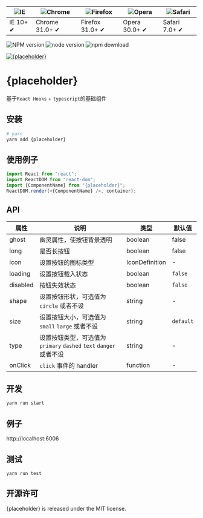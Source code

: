 | ![IE](https://github.com/alrra/browser-logos/blob/master/src/edge/edge_48x48.png?raw=true) | ![Chrome](https://github.com/alrra/browser-logos/blob/master/src/chrome/chrome_48x48.png?raw=true) | ![Firefox](https://github.com/alrra/browser-logos/blob/master/src/firefox/firefox_48x48.png?raw=true) | ![Opera](https://github.com/alrra/browser-logos/blob/master/src/opera/opera_48x48.png?raw=true) | ![Safari](https://github.com/alrra/browser-logos/blob/master/src/safari/safari_48x48.png?raw=true) |
| ------------------------------------------------------------------------------------------ | -------------------------------------------------------------------------------------------------- | ----------------------------------------------------------------------------------------------------- | ----------------------------------------------------------------------------------------------- | -------------------------------------------------------------------------------------------------- |
| IE 10+ ✔                                                                                   | Chrome 31.0+ ✔                                                                                     | Firefox 31.0+ ✔                                                                                       | Opera 30.0+ ✔                                                                                   | Safari 7.0+ ✔                                                                                      |

![NPM version](http://img.shields.io/npm/v/{placeholder}.svg?style=flat-square)
![node version](https://img.shields.io/badge/node.js-%3E=_0.10-green.svg?style=flat-square)
![npm download](https://img.shields.io/npm/dm/{placeholder}.svg?style=flat-square)

[![{placeholder}](https://nodei.co/npm/{placeholder}.png)](https://npmjs.org/package/{placeholder})

# {placeholder}

基于`React Hooks` + `typescript`的基础组件

## 安装

```bash
# yarn
yarn add {placeholder}
```

## 使用例子

```ts
import React from "react";
import ReactDOM from "react-dom";
import {ComponentName} from "{placeholder}";
ReactDOM.render(<{ComponentName} />, container);
```

## API

| 属性     | 说明                                                               | 类型           | 默认值    |
| -------- | ------------------------------------------------------------------ | -------------- | --------- |
| ghost    | 幽灵属性，使按钮背景透明                                           | boolean        | false     |
| long     | 是否长按钮                                                         | boolean        | false     |
| icon     | 设置按钮的图标类型                                                 | IconDefinition | -         |
| loading  | 设置按钮载入状态                                                   | boolean        | `false`   |
| disabled | 按钮失效状态                                                       | boolean        | `false`   |
| shape    | 设置按钮形状，可选值为 `circle` 或者不设                           | string         | -         |
| size     | 设置按钮大小，可选值为 `small` `large` 或者不设                    | string         | `default` |
| type     | 设置按钮类型，可选值为 `primary` `dashed` `text` `danger` 或者不设 | string         | -         |
| onClick  | `click` 事件的 handler                                             | function       | -         |

## 开发

```sh
yarn run start
```

## 例子

http://localhost:6006

## 测试

```
yarn run test
```

## 开源许可

{placeholder} is released under the MIT license.
